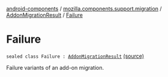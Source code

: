 [android-components](../../index.md) / [mozilla.components.support.migration](../index.md) / [AddonMigrationResult](index.md) / [Failure](./-failure.md)

# Failure

`sealed class Failure : `[`AddonMigrationResult`](index.md) [(source)](https://github.com/mozilla-mobile/android-components/blob/master/components/support/migration/src/main/java/mozilla/components/support/migration/AddonMigration.kt#L59)

Failure variants of an add-on migration.


